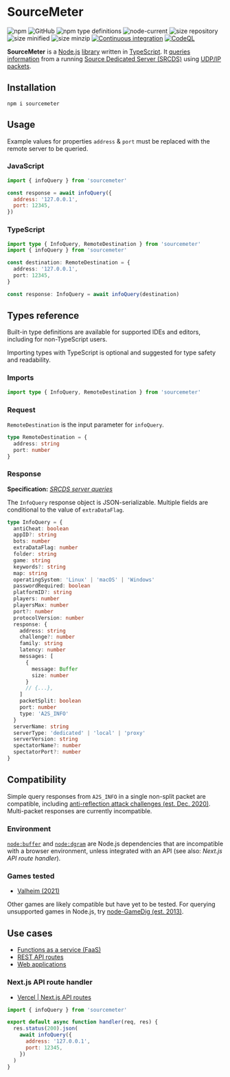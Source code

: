 # SourceMeter

![npm](https://img.shields.io/npm/v/sourcemeter?style=plastic)
![GitHub](https://img.shields.io/github/license/Stassi/sourcemeter?style=plastic)
![npm type definitions](https://img.shields.io/npm/types/sourcemeter?style=plastic)
![node-current](https://img.shields.io/node/v/sourcemeter?style=plastic)
![size repository](https://img.shields.io/github/languages/code-size/Stassi/sourcemeter?style=plastic)
![size minified](https://img.shields.io/bundlephobia/min/sourcemeter?style=plastic)
![size minzip ](https://img.shields.io/bundlephobia/minzip/sourcemeter?style=plastic)
[![Continuous integration](https://github.com/Stassi/sourcemeter/actions/workflows/ci.yml/badge.svg)](https://github.com/Stassi/sourcemeter/actions/workflows/ci.yml)
[![CodeQL](https://github.com/Stassi/sourcemeter/actions/workflows/codeql.yml/badge.svg)](https://github.com/Stassi/sourcemeter/actions/workflows/codeql.yml)

**SourceMeter** is a [Node.js](https://nodejs.org/) [library](<https://en.wikipedia.org/wiki/Library_(computing)>) written in [TypeScript](https://www.typescriptlang.org/). It [queries information](https://developer.valvesoftware.com/wiki/Server_queries) from a running [Source Dedicated Server (SRCDS)](https://developer.valvesoftware.com/wiki/Source_Dedicated_Server) using [UDP/IP packets](https://en.wikipedia.org/wiki/User_Datagram_Protocol).

## Installation

```Shell
npm i sourcemeter
```

## Usage

Example values for properties `address` & `port` must be replaced with the remote server to be queried.

### JavaScript

```javascript
import { infoQuery } from 'sourcemeter'

const response = await infoQuery({
  address: '127.0.0.1',
  port: 12345,
})
```

### TypeScript

```typescript
import type { InfoQuery, RemoteDestination } from 'sourcemeter'
import { infoQuery } from 'sourcemeter'

const destination: RemoteDestination = {
  address: '127.0.0.1',
  port: 12345,
}

const response: InfoQuery = await infoQuery(destination)
```

## Types reference

Built-in type definitions are available for supported IDEs and editors, including for non-TypeScript users.

Importing types with TypeScript is optional and suggested for type safety and readability.

### Imports

```typescript
import type { InfoQuery, RemoteDestination } from 'sourcemeter'
```

### Request

`RemoteDestination` is the input parameter for `infoQuery`.

```typescript
type RemoteDestination = {
  address: string
  port: number
}
```

### Response

**Specification:** [_SRCDS server queries_](https://developer.valvesoftware.com/wiki/Server_queries)

The `InfoQuery` response object is JSON-serializable. Multiple fields are conditional to the value of `extraDataFlag`.

```typescript
type InfoQuery = {
  antiCheat: boolean
  appID?: string
  bots: number
  extraDataFlag: number
  folder: string
  game: string
  keywords?: string
  map: string
  operatingSystem: 'Linux' | 'macOS' | 'Windows'
  passwordRequired: boolean
  platformID?: string
  players: number
  playersMax: number
  port?: number
  protocolVersion: number
  response: {
    address: string
    challenge?: number
    family: string
    latency: number
    messages: [
      {
        message: Buffer
        size: number
      }
      // {...},
    ]
    packetSplit: boolean
    port: number
    type: 'A2S_INFO'
  }
  serverName: string
  serverType: 'dedicated' | 'local' | 'proxy'
  serverVersion: string
  spectatorName?: number
  spectatorPort?: number
}
```

## Compatibility

Simple query responses from `A2S_INFO` in a single non-split packet are compatible, including [anti-reflection attack challenges (est. Dec. 2020)](https://steamcommunity.com/discussions/forum/14/2974028351344359625/). Multi-packet responses are currently incompatible.

### Environment

[`node:buffer`](https://nodejs.org/api/dgram.html) and [`node:dgram`](https://nodejs.org/api/dgram.html) are Node.js dependencies that are incompatible with a browser environment, unless integrated with an API (see also: _Next.js API route handler_).

### Games tested

- [Valheim (2021)](https://en.wikipedia.org/wiki/Valheim)

Other games are likely compatible but have yet to be tested. For querying unsupported games in Node.js, try [node-GameDig (est. 2013)](https://github.com/gamedig/node-gamedig).

## Use cases

- [Functions as a service (FaaS)](https://en.wikipedia.org/wiki/Function_as_a_service)
- [REST API routes](https://en.wikipedia.org/wiki/Representational_state_transfer)
- [Web applications](https://en.wikipedia.org/wiki/Web_application)

### Next.js API route handler

- [Vercel | Next.js API routes](https://nextjs.org/docs/api-routes/introduction)

```javascript
import { infoQuery } from 'sourcemeter'

export default async function handler(req, res) {
  res.status(200).json(
    await infoQuery({
      address: '127.0.0.1',
      port: 12345,
    })
  )
}
```
